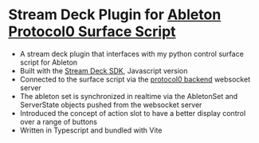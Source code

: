 # Stream Deck Plugin for [Ableton Protocol0 Surface Script](https://github.com/lebrunthibault/Protocol0-Ableton-Surface-Script)

- A stream deck plugin that interfaces with my python control surface script for Ableton
- Built with the [Stream Deck SDK](https://developer.elgato.com/documentation/stream-deck/sdk/overview/#sdk), Javascript version
- Connected to the surface script via the [protocol0 backend](https://github.com/lebrunthibault/Protocol0-backend) websocket server
- The ableton set is synchronized in realtime via the AbletonSet and ServerState objects pushed from the websocket server
- Introduced the concept of action slot to have a better display control over a range of buttons 
- Written in Typescript and bundled with Vite


